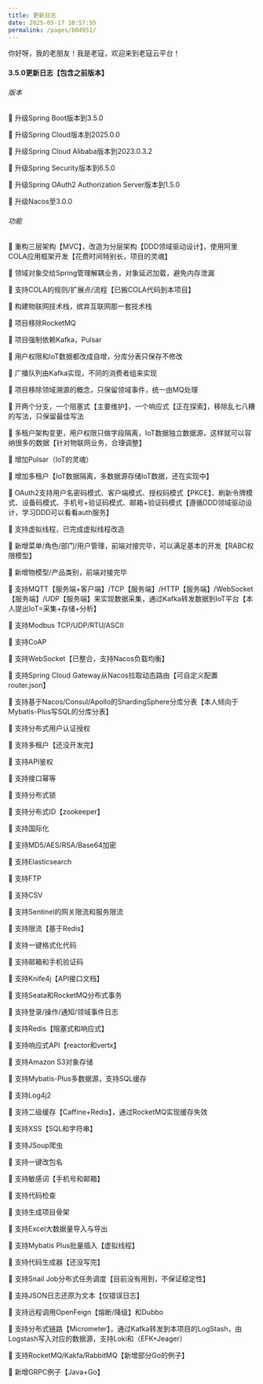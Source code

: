 ```yaml
---
title: 更新日志
date: 2025-05-17 10:57:55
permalink: /pages/b04951/
---
```


你好呀，我的老朋友！我是老寇，欢迎来到老寇云平台！

#### 3.5.0更新日志【包含之前版本】

###### 版本
🚀 升级Spring Boot版本到3.5.0

🚀 升级Spring Cloud版本到2025.0.0

🚀 升级Spring Cloud Alibaba版本到2023.0.3.2

🚀 升级Spring Security版本到6.5.0

🚀 升级Spring OAuth2 Authorization Server版本到1.5.0

🚀 升级Nacos至3.0.0

###### 功能
🚀 重构三层架构【MVC】，改造为分层架构【DDD领域驱动设计】，使用阿里COLA应用框架开发【花费时间特别长，项目的灵魂】

🚀 领域对象交给Spring管理解耦业务，对象延迟加载，避免内存泄漏

🚀 支持COLA的规则/扩展点/流程【已搬COLA代码到本项目】

🚀 构建物联网技术栈，摈弃互联网那一套技术栈

🚀 项目移除RocketMQ

🚀 项目强制依赖Kafka，Pulsar

🚀 用户权限和IoT数据都改成自增，分库分表只保存不修改

🚀 广播队列由Kafka实现，不同的消费者组来实现

🚀 项目移除领域溯源的概念，只保留领域事件，统一由MQ处理

🚀 开两个分支，一个阻塞式【主要维护】，一个响应式【正在探索】，移除乱七八糟的写法，只保留最佳写法

🚀 多租户架构变更，用户权限只做字段隔离，IoT数据独立数据源，这样就可以容纳很多的数据【针对物联网业务，合理调整】

🚀 增加Pulsar（IoT的灵魂）

🚀 增加多租户【IoT数据隔离，多数据源存储IoT数据，还在实现中】

🚀 OAuth2支持用户名密码模式、客户端模式、授权码模式【PKCE】、刷新令牌模式、设备码模式、手机号+验证码模式、邮箱+验证码模式【遵循DDD领域驱动设计，学习DDD可以看看auth服务】

🚀 支持虚拟线程，已完成虚拟线程改造

🚀 新增菜单/角色/部门/用户管理，前端对接完毕，可以满足基本的开发【RABC权限模型】

🚀 新增物模型/产品类别，前端对接完毕

🚀 支持MQTT【服务端+客户端】/TCP【服务端】/HTTP【服务端】/WebSocket【服务端】/UDP【服务端】来实现数据采集，通过Kafka转发数据到IoT平台【本人提出IoT=采集+存储+分析】

🚀 支持Modbus TCP/UDP/RTU/ASCII

🚀 支持CoAP

🚀 支持WebSocket【已整合，支持Nacos负载均衡】

🚀 支持Spring Cloud Gateway从Nacos拉取动态路由【可自定义配置router.json】

🚀 支持基于Nacos/Consul/Apollo的ShardingSphere分库分表【本人倾向于Mybatis-Plus写SQL的分库分表】

🚀 支持分布式用户认证授权

🚀 支持多租户【还没开发完】

🚀 支持API鉴权

🚀 支持接口幂等

🚀 支持分布式锁

🚀 支持分布式ID【zookeeper】

🚀 支持国际化

🚀 支持MD5/AES/RSA/Base64加密

🚀 支持Elasticsearch

🚀 支持FTP

🚀 支持CSV

🚀 支持Sentinel的网关限流和服务限流

🚀 支持限流【基于Redis】

🚀 支持一键格式化代码

🚀 支持邮箱和手机验证码

🚀 支持Knife4j【API接口文档】

🚀 支持Seata和RocketMQ分布式事务

🚀 支持登录/操作/通知/领域事件日志

🚀 支持Redis【阻塞式和响应式】

🚀 支持响应式API【reactor和vertx】

🚀 支持Amazon S3对象存储

🚀 支持Mybatis-Plus多数据源，支持SQL缓存

🚀 支持Log4j2

🚀 支持二级缓存【Caffine+Redis】，通过RocketMQ实现缓存失效

🚀 支持XSS【SQL和字符串】

🚀 支持JSoup爬虫

🚀 支持一键改包名

🚀 支持敏感词【手机号和邮箱】

🚀 支持代码检查

🚀 支持生成项目骨架

🚀 支持Excel大数据量导入与导出

🚀 支持Mybatis Plus批量插入【虚拟线程】

🚀 支持代码生成器【还没写完】

🚀 支持Snail Job分布式任务调度【目前没有用到，不保证稳定性】

🚀 支持JSON日志还原为文本【仅错误日志】

🚀 支持远程调用OpenFeign【熔断/降级】和Dubbo

🚀 支持分布式链路【Micrometer】，通过Kafka转发到本项目的LogStash，由Logstash写入对应的数据源，支持Loki和（EFK+Jeager）

🚀 支持RocketMQ/Kakfa/RabbitMQ【新增部分Go的例子】

🚀 新增GRPC例子【Java+Go】

